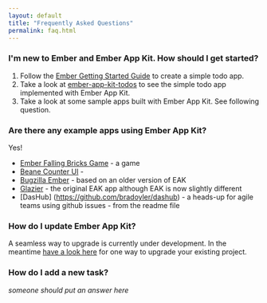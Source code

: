 ```yaml
---
layout: default
title: "Frequently Asked Questions"
permalink: faq.html
---
```

### I'm new to Ember and Ember App Kit. How should I get started?
1. Follow the [Ember Getting Started Guide](http://emberjs.com/guides/getting-started/) to create a simple todo app.
2. Take a look at [ember-app-kit-todos](https://github.com/stefanpenner/ember-app-kit-todos) to see the simple todo app implemented with Ember App Kit.
3. Take a look at some sample apps built with Ember App Kit. See following question.

### Are there any example apps using Ember App Kit?
Yes!
 * [Ember Falling Bricks Game](https://github.com/machty/ember-falling-bricks/) - a game
 * [Beane Counter UI](https://github.com/stefanpenner/beane-counter-ui/) -
 * [Bugzilla Ember](https://github.com/ebryn/bugzilla-ember) - based on an older version of EAK
 * [Glazier](https://github.com/yapplabs/glazier) - the original EAK app although EAK is now slightly different
 * [DasHub] (https://github.com/bradoyler/dashub) - a heads-up for agile teams using github issues - from the readme file


### How do I update Ember App Kit?

A seamless way to upgrade is currently under development. In the meantime
[have a look here](https://github.com/gevious/eak-update) for one way to
upgrade your existing project.

### How do I add a new task?

*someone should put an answer here*
